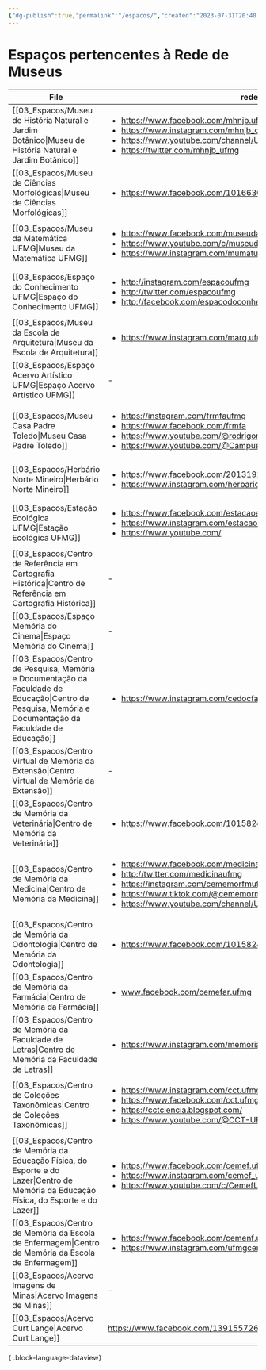 ```yaml
---
{"dg-publish":true,"permalink":"/espacos/","created":"2023-07-31T20:40:19.134-03:00","updated":"2023-07-31T20:44:47.207-03:00"}
---
```



# Espaços pertencentes à Rede de Museus
| File                                                                                                                                                       | redes                                                                                                                                                                                                                                                                      |
| ---------------------------------------------------------------------------------------------------------------------------------------------------------- | -------------------------------------------------------------------------------------------------------------------------------------------------------------------------------------------------------------------------------------------------------------------------- |
| [[03_Espacos/Museu de História Natural e Jardim Botânico\|Museu de História Natural e Jardim Botânico]]                                                 | <ul><li>https://www.facebook.com/mhnjb.ufmg/</li><li>https://www.instagram.com/mhnjb_oficial/</li><li>https://www.youtube.com/channel/UC393GIsgp7t0hguih1pFdxQ</li><li>https://twitter.com/mhnjb_ufmg</li></ul>                                                            |
| [[03_Espacos/Museu de Ciências Morfológicas\|Museu de Ciências Morfológicas]]                                                                           | <ul><li>https://www.facebook.com/1016630381741591?ref=embed_page</li></ul>                                                                                                                                                                                                 |
| [[03_Espacos/Museu da Matemática UFMG\|Museu da Matemática UFMG]]                                                                                       | <ul><li>https://www.facebook.com/museudamatematicaufmg</li><li>https://www.youtube.com/c/museudamatematicaufmg</li><li>https://www.instagram.com/mumatufmg</li></ul>                                                                                                       |
| [[03_Espacos/Espaço do Conhecimento UFMG\|Espaço do Conhecimento UFMG]]                                                                                 | <ul><li>http://instagram.com/espacoufmg</li><li>http://twitter.com/espacoufmg</li><li>http://facebook.com/espacodoconhecimentoufmg</li></ul>                                                                                                                               |
| [[03_Espacos/Museu da Escola de Arquitetura\|Museu da Escola de Arquitetura]]                                                                           | <ul><li>https://www.instagram.com/marq.ufmg/</li></ul>                                                                                                                                                                                                                     |
| [[03_Espacos/Espaço Acervo Artístico UFMG\|Espaço Acervo Artístico UFMG]]                                                                               | \-                                                                                                                                                                                                                                                                         |
| [[03_Espacos/Museu Casa Padre Toledo\|Museu Casa Padre Toledo]]                                                                                         | <ul><li>https://instagram.com/frmfaufmg</li><li>https://www.facebook.com/frmfa</li><li>https://www.youtube.com/@rodrigomellofrancodeandrade</li><li>https://www.youtube.com/@CampusCulturalUFMGTiradentes</li></ul>                                                        |
| [[03_Espacos/Herbário Norte Mineiro\|Herbário Norte Mineiro]]                                                                                           | <ul><li>https://www.facebook.com/2013191235619337?ref=embed_page</li><li>https://www.instagram.com/herbarionortemineiro/</li></ul>                                                                                                                                         |
| [[03_Espacos/Estação Ecológica UFMG\|Estação Ecológica UFMG]]                                                                                           | <ul><li>https://www.facebook.com/estacaoecologicaufmg/</li><li>https://www.instagram.com/estacao_ecologica/</li><li>https://www.youtube.com/</li></ul>                                                                                                                     |
| [[03_Espacos/Centro de Referência em Cartografia Histórica\|Centro de Referência em Cartografia Histórica]]                                             | \-                                                                                                                                                                                                                                                                         |
| [[03_Espacos/Espaço Memória do Cinema\|Espaço Memória do Cinema]]                                                                                       | \-                                                                                                                                                                                                                                                                         |
| [[03_Espacos/Centro de Pesquisa, Memória e Documentação da Faculdade de Educação\|Centro de Pesquisa, Memória e Documentação da Faculdade de Educação]] | <ul><li>https://www.instagram.com/cedocfae.ufmg/</li></ul>                                                                                                                                                                                                                 |
| [[03_Espacos/Centro Virtual de Memória da Extensão\|Centro Virtual de Memória da Extensão]]                                                             | \-                                                                                                                                                                                                                                                                         |
| [[03_Espacos/Centro de Memória da Veterinária\|Centro de Memória da Veterinária]]                                                                       | <ul><li>https://www.facebook.com/1015824441868937?ref=embed_page</li></ul>                                                                                                                                                                                                 |
| [[03_Espacos/Centro de Memória da Medicina\|Centro de Memória da Medicina]]                                                                             | <ul><li>https://www.facebook.com/medicinaufmgoficial</li><li>http://twitter.com/medicinaufmg</li><li>https://instagram.com/cememorfmufmg</li><li>https://www.tiktok.com/@cememormedicina</li><li>https://www.youtube.com/channel/UCAwAood1z5xnix_tba3pKFw/videos</li></ul> |
| [[03_Espacos/Centro de Memória da Odontologia\|Centro de Memória da Odontologia]]                                                                       | <ul><li>https://www.facebook.com/1015824441868937?ref=embed_page</li></ul>                                                                                                                                                                                                 |
| [[03_Espacos/Centro de Memória da Farmácia\|Centro de Memória da Farmácia]]                                                                             | <ul><li>www.facebook.com/cemefar.ufmg</li></ul>                                                                                                                                                                                                                            |
| [[03_Espacos/Centro de Memória da Faculdade de Letras\|Centro de Memória da Faculdade de Letras]]                                                       | <ul><li>https://www.instagram.com/memoriafale/</li></ul>                                                                                                                                                                                                                   |
| [[03_Espacos/Centro de Coleções Taxonômicas\|Centro de Coleções Taxonômicas]]                                                                           | <ul><li>https://www.instagram.com/cct.ufmg/</li><li>https://www.facebook.com/cct.ufmg/</li><li>https://cctciencia.blogspot.com/</li><li>https://www.youtube.com/@CCT-UFMG/</li></ul>                                                                                       |
| [[03_Espacos/Centro de Memória da Educação Física, do Esporte e do Lazer\|Centro de Memória da Educação Física, do Esporte e do Lazer]]                 | <ul><li>https://www.facebook.com/cemef.ufmg</li><li>https://www.instagram.com/cemef_ufmg/</li><li>https://www.youtube.com/c/CemefUFMG/featured</li></ul>                                                                                                                   |
| [[03_Espacos/Centro de Memória da Escola de Enfermagem\|Centro de Memória da Escola de Enfermagem]]                                                     | <ul><li>https://www.facebook.com/cemenf.ufmg/?ref=embed_page</li><li>https://www.instagram.com/ufmgcemenf/</li></ul>                                                                                                                                                       |
| [[03_Espacos/Acervo Imagens de Minas\|Acervo Imagens de Minas]]                                                                                         | \-                                                                                                                                                                                                                                                                         |
| [[03_Espacos/Acervo Curt Lange\|Acervo Curt Lange]]                                                                                                     | https://www.facebook.com/139155726915538?ref=embed_page                                                                                                                                                                                                                    |

{ .block-language-dataview}

